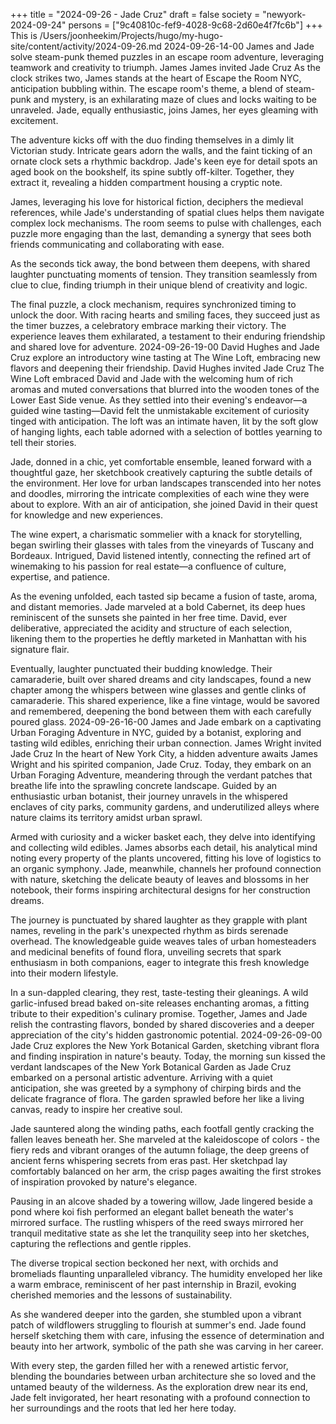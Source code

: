 +++
title = "2024-09-26 - Jade Cruz"
draft = false
society = "newyork-2024-09-24"
persons = ["9c40810c-fef9-4028-9c68-2d60e4f7fc6b"]
+++
This is /Users/joonheekim/Projects/hugo/my-hugo-site/content/activity/2024-09-26.md
2024-09-26-14-00
James and Jade solve steam-punk themed puzzles in an escape room adventure, leveraging teamwork and creativity to triumph.
James James invited Jade Cruz
As the clock strikes two, James stands at the heart of Escape the Room NYC, anticipation bubbling within. The escape room's theme, a blend of steam-punk and mystery, is an exhilarating maze of clues and locks waiting to be unraveled. Jade, equally enthusiastic, joins James, her eyes gleaming with excitement.

The adventure kicks off with the duo finding themselves in a dimly lit Victorian study. Intricate gears adorn the walls, and the faint ticking of an ornate clock sets a rhythmic backdrop. Jade's keen eye for detail spots an aged book on the bookshelf, its spine subtly off-kilter. Together, they extract it, revealing a hidden compartment housing a cryptic note.

James, leveraging his love for historical fiction, deciphers the medieval references, while Jade's understanding of spatial clues helps them navigate complex lock mechanisms. The room seems to pulse with challenges, each puzzle more engaging than the last, demanding a synergy that sees both friends communicating and collaborating with ease.

As the seconds tick away, the bond between them deepens, with shared laughter punctuating moments of tension. They transition seamlessly from clue to clue, finding triumph in their unique blend of creativity and logic.

The final puzzle, a clock mechanism, requires synchronized timing to unlock the door. With racing hearts and smiling faces, they succeed just as the timer buzzes, a celebratory embrace marking their victory. The experience leaves them exhilarated, a testament to their enduring friendship and shared love for adventure.
2024-09-26-19-00
David Hughes and Jade Cruz explore an introductory wine tasting at The Wine Loft, embracing new flavors and deepening their friendship.
David Hughes invited Jade Cruz
The Wine Loft embraced David and Jade with the welcoming hum of rich aromas and muted conversations that blurred into the wooden tones of the Lower East Side venue. As they settled into their evening's endeavor—a guided wine tasting—David felt the unmistakable excitement of curiosity tinged with anticipation. The loft was an intimate haven, lit by the soft glow of hanging lights, each table adorned with a selection of bottles yearning to tell their stories.

Jade, donned in a chic, yet comfortable ensemble, leaned forward with a thoughtful gaze, her sketchbook creatively capturing the subtle details of the environment. Her love for urban landscapes transcended into her notes and doodles, mirroring the intricate complexities of each wine they were about to explore. With an air of anticipation, she joined David in their quest for knowledge and new experiences. 

The wine expert, a charismatic sommelier with a knack for storytelling, began swirling their glasses with tales from the vineyards of Tuscany and Bordeaux. Intrigued, David listened intently, connecting the refined art of winemaking to his passion for real estate—a confluence of culture, expertise, and patience.

As the evening unfolded, each tasted sip became a fusion of taste, aroma, and distant memories. Jade marveled at a bold Cabernet, its deep hues reminiscent of the sunsets she painted in her free time. David, ever deliberative, appreciated the acidity and structure of each selection, likening them to the properties he deftly marketed in Manhattan with his signature flair.

Eventually, laughter punctuated their budding knowledge. Their camaraderie, built over shared dreams and city landscapes, found a new chapter among the whispers between wine glasses and gentle clinks of camaraderie. This shared experience, like a fine vintage, would be savored and remembered, deepening the bond between them with each carefully poured glass.
2024-09-26-16-00
James and Jade embark on a captivating Urban Foraging Adventure in NYC, guided by a botanist, exploring and tasting wild edibles, enriching their urban connection.
James Wright invited Jade Cruz
In the heart of New York City, a hidden adventure awaits James Wright and his spirited companion, Jade Cruz. Today, they embark on an Urban Foraging Adventure, meandering through the verdant patches that breathe life into the sprawling concrete landscape. Guided by an enthusiastic urban botanist, their journey unravels in the whispered enclaves of city parks, community gardens, and underutilized alleys where nature claims its territory amidst urban sprawl.

Armed with curiosity and a wicker basket each, they delve into identifying and collecting wild edibles. James absorbs each detail, his analytical mind noting every property of the plants uncovered, fitting his love of logistics to an organic symphony. Jade, meanwhile, channels her profound connection with nature, sketching the delicate beauty of leaves and blossoms in her notebook, their forms inspiring architectural designs for her construction dreams.

The journey is punctuated by shared laughter as they grapple with plant names, reveling in the park's unexpected rhythm as birds serenade overhead. The knowledgeable guide weaves tales of urban homesteaders and medicinal benefits of found flora, unveiling secrets that spark enthusiasm in both companions, eager to integrate this fresh knowledge into their modern lifestyle.

In a sun-dappled clearing, they rest, taste-testing their gleanings. A wild garlic-infused bread baked on-site releases enchanting aromas, a fitting tribute to their expedition's culinary promise. Together, James and Jade relish the contrasting flavors, bonded by shared discoveries and a deeper appreciation of the city's hidden gastronomic potential.
2024-09-26-09-00
Jade Cruz explores the New York Botanical Garden, sketching vibrant flora and finding inspiration in nature's beauty.
Today, the morning sun kissed the verdant landscapes of the New York Botanical Garden as Jade Cruz embarked on a personal artistic adventure. Arriving with a quiet anticipation, she was greeted by a symphony of chirping birds and the delicate fragrance of flora. The garden sprawled before her like a living canvas, ready to inspire her creative soul.

Jade sauntered along the winding paths, each footfall gently cracking the fallen leaves beneath her. She marveled at the kaleidoscope of colors - the fiery reds and vibrant oranges of the autumn foliage, the deep greens of ancient ferns whispering secrets from eras past. Her sketchpad lay comfortably balanced on her arm, the crisp pages awaiting the first strokes of inspiration provoked by nature's elegance.

Pausing in an alcove shaded by a towering willow, Jade lingered beside a pond where koi fish performed an elegant ballet beneath the water's mirrored surface. The rustling whispers of the reed sways mirrored her tranquil meditative state as she let the tranquility seep into her sketches, capturing the reflections and gentle ripples.

The diverse tropical section beckoned her next, with orchids and bromeliads flaunting unparalleled vibrancy. The humidity enveloped her like a warm embrace, reminiscent of her past internship in Brazil, evoking cherished memories and the lessons of sustainability.

As she wandered deeper into the garden, she stumbled upon a vibrant patch of wildflowers struggling to flourish at summer's end. Jade found herself sketching them with care, infusing the essence of determination and beauty into her artwork, symbolic of the path she was carving in her career.

With every step, the garden filled her with a renewed artistic fervor, blending the boundaries between urban architecture she so loved and the untamed beauty of the wilderness. As the exploration drew near its end, Jade felt invigorated, her heart resonating with a profound connection to her surroundings and the roots that led her here today.
